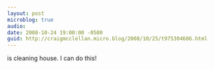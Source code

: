 ```yaml
---
layout: post
microblog: true
audio: 
date: 2008-10-24 19:00:00 -0500
guid: http://craigmcclellan.micro.blog/2008/10/25/t975304606.html
---
```

is cleaning house.  I can do this!
